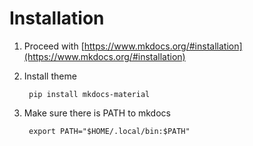 # Installation

1. Proceed with  [https://www.mkdocs.org/#installation](https://www.mkdocs.org/#installation)    
2. Install theme

        pip install mkdocs-material

3. Make sure there is PATH to mkdocs

        export PATH="$HOME/.local/bin:$PATH"